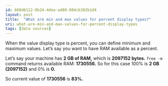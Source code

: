 ```yaml
---
id: 668d6112-0b24-4dea-ad80-804cb302b1d4
layout: post
title:  "What are min and max values for percent display types?"
uri: what-are-min-and-max-values-for-percent-display-types
tags: [data sources]
---
```


When the value display type is percent, you can define minimum and maximum values. Let’s say you want to have RAM 
available as a percent.

<!--more-->

Let’s say your machine has **2 GB of RAM,** which is **2097152 bytes.** `free -m` command returns 
available RAM: **1730556.** So for this case 100% is **2 GB (2097152)** and 0% is **0.**

So current value of **1730556** is **83%.**